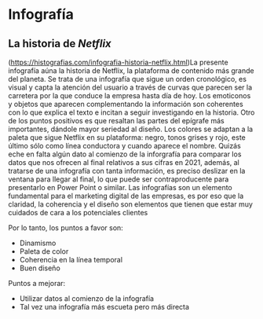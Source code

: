 # Infografía
## La historia de *Netflix*
(https://histografias.com/infografia-historia-netflix.html)La presente infografía aúna la historia de Netflix, la plataforma de contenido más grande del planeta. Se trata de una infografía que sigue un orden cronológico, es visual y capta la atención del usuario a través de curvas que parecen ser la carretera por la que conduce la empresa hasta día de hoy. Los emoticonos y objetos que aparecen complementando la información son coherentes con lo que explica el texto e incitan a seguir investigando en la historia. Otro de los puntos positivos es que resaltan las partes del epígrafe más importantes, dándole mayor seriedad al diseño. Los colores se adaptan a la paleta que sigue Netflix en su plataforma: negro, tonos grises y rojo, este último sólo como línea conductora y cuando aparece el nombre. Quizás eche en falta algún dato al comienzo de la inforgrafía para comparar los datos que nos ofrecen al final relativos a sus cifras en 2021, además, al tratarse de una infografía con tanta información, es preciso deslizar en la ventana para llegar al final, lo que puede ser contraproducente para presentarlo en Power Point o similar. Las infografías son un elemento fundamental para el marketing digital de las empresas, es por eso que la claridad, la coherencia y el diseño son elementos que tienen que estar muy cuidados de cara a los potenciales clientes  

Por lo tanto, los puntos a favor son:
* Dinamismo
* Paleta de color
* Coherencia en la línea temporal
* Buen diseño

Puntos a mejorar:
* Utilizar datos al comienzo de la infografía
* Tal vez una infografía más escueta pero más directa
